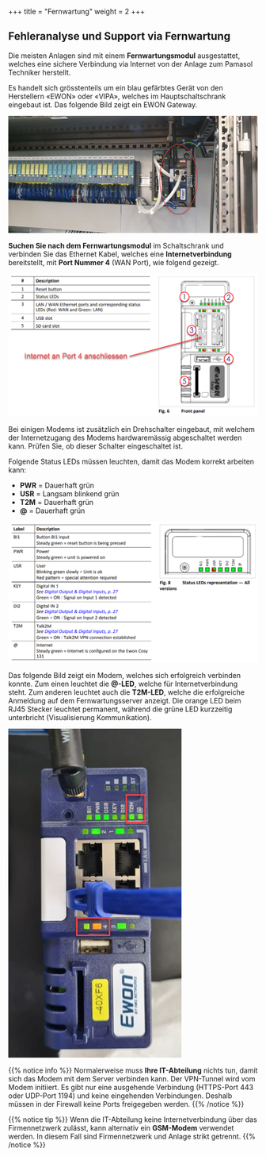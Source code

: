 +++
title = "Fernwartung"
weight = 2
+++

## Fehleranalyse und Support via Fernwartung

Die meisten Anlagen sind mit einem **Fernwartungsmodul** ausgestattet, welches eine sichere Verbindung via Internet von der Anlage zum Pamasol Techniker herstellt.

Es handelt sich grösstenteils um ein blau gefärbtes Gerät von den Herstellern «EWON» oder «VIPA», welches im Hauptschaltschrank eingebaut ist. Das folgende Bild zeigt ein EWON Gateway.

![Fernwartungsmodul im Schaltschrank](images/ewon_industrial_modem.de.png)

**Suchen Sie nach dem Fernwartungsmodul** im Schaltschrank und verbinden Sie das Ethernet Kabel, welches eine **Internetverbindung** bereitstellt, mit **Port Nummer 4** (WAN Port), wie folgend gezeigt.

![Frontseite des Modems](images/ewon_front_side.de.png)

Bei einigen Modems ist zusätzlich ein Drehschalter eingebaut, mit welchem der Internetzugang des Modems hardwaremässig abgeschaltet werden kann. Prüfen Sie, ob dieser Schalter eingeschaltet ist.

Folgende Status LEDs müssen leuchten, damit das Modem korrekt arbeiten kann:

* **PWR** = Dauerhaft grün
* **USR** = Langsam blinkend grün
* **T2M** = Dauerhaft grün
* **@**   = Dauerhaft grün

![Status LEDs Legende](images/ewon_status_leds_general.de.png)

Das folgende Bild zeigt ein Modem, welches sich erfolgreich verbinden konnte. Zum einen leuchtet die **@-LED**, welche für Internetverbindung steht. Zum anderen leuchtet auch die **T2M-LED**, welche die erfolgreiche Anmeldung auf dem Fernwartungsserver anzeigt. Die orange LED beim RJ45 Stecker leuchtet permanent, während die grüne LED kurzzeitig unterbricht (Visualisierung Kommunikation).

![Connected modem](images/ewon_modem_connected_to_server.de.png)

{{% notice info %}}
Normalerweise muss **Ihre IT-Abteilung** nichts tun, damit sich das Modem mit dem Server verbinden kann. Der VPN-Tunnel wird vom Modem initiiert. Es gibt nur eine ausgehende Verbindung (HTTPS-Port 443 oder UDP-Port 1194) und keine eingehenden Verbindungen. Deshalb müssen in der Firewall keine Ports freigegeben werden.
{{% /notice %}}

{{% notice tip %}}
Wenn die IT-Abteilung keine Internetverbindung über das Firmennetzwerk zulässt, kann alternativ ein **GSM-Modem** verwendet werden. In diesem Fall sind Firmennetzwerk und Anlage strikt getrennt.
{{% /notice %}}
